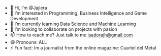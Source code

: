 - 👋 Hi, I’m @Jajiera
- 👀 I’m interested in Programming, Business Intelligence and Game Development
- 🌱 I’m currently learning Data Science and Machine Learning
- 💞️ I’m looking to collaborate on projects with pasion
- 📫 How to reach me? Just talk to me isadorajh@gmail.com
- 😄 Pronouns: ALL
- ⚡ Fun fact: Im a journalist from the online magazine: Cuartel del Metal

